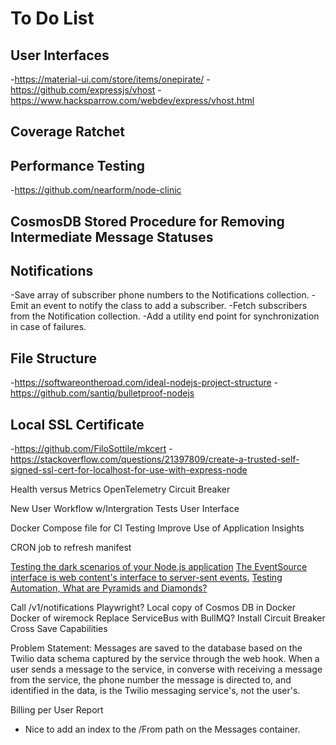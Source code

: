 # To Do List

## User Interfaces

-https://material-ui.com/store/items/onepirate/
-https://github.com/expressjs/vhost
-https://www.hacksparrow.com/webdev/express/vhost.html

## Coverage Ratchet

## Performance Testing

-https://github.com/nearform/node-clinic

## CosmosDB Stored Procedure for Removing Intermediate Message Statuses

## Notifications

-Save array of subscriber phone numbers to the Notifications collection.
-Emit an event to notify the class to add a subscriber.
-Fetch subscribers from the Notification collection.
-Add a utility end point for synchronization in case of failures.

## File Structure

-https://softwareontheroad.com/ideal-nodejs-project-structure
-https://github.com/santiq/bulletproof-nodejs

## Local SSL Certificate

-https://github.com/FiloSottile/mkcert
-https://stackoverflow.com/questions/21397809/create-a-trusted-self-signed-ssl-cert-for-localhost-for-use-with-express-node

Health versus Metrics
OpenTelemetry
Circuit Breaker

New User Workflow w/Intergration Tests
User Interface

Docker Compose file for CI Testing
Improve Use of Application Insights

CRON job to refresh manifest

[Testing the dark scenarios of your Node.js application](https://practica.dev/blog/testing-the-dark-scenarios-of-your-nodejs-application/)
[The EventSource interface is web content's interface to server-sent events.](https://developer.mozilla.org/en-US/docs/Web/API/EventSource)
[Testing Automation, What are Pyramids and Diamonds?](https://ritesh-kapoor.medium.com/testing-automation-what-are-pyramids-and-diamonds-67494fec7c55)

Call /v1/notifications
Playwright?
Local copy of Cosmos DB in Docker
Docker of wiremock
Replace ServiceBus with BullMQ?
Install Circuit Breaker
Cross Save Capabilities

Problem Statement:
Messages are saved to the database based on the Twilio data schema captured by the service through the web hook. When a user sends a message to the service, in converse with receiving a message from the service, the phone number the message is directed to, and identified in the data, is the Twilio messaging service's, not the user's.

Billing per User Report

* Nice to add an index to the /From path on the Messages container.
